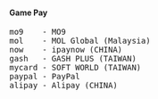 #### Game Pay ####
<pre>
mo9    - MO9
mol    - MOL Global (Malaysia)
now    - ipaynow (CHINA)
gash   - GASH PLUS (TAIWAN)
mycard - SOFT WORLD (TAIWAN)
paypal - PayPal
alipay - Alipay (CHINA)
</pre>
